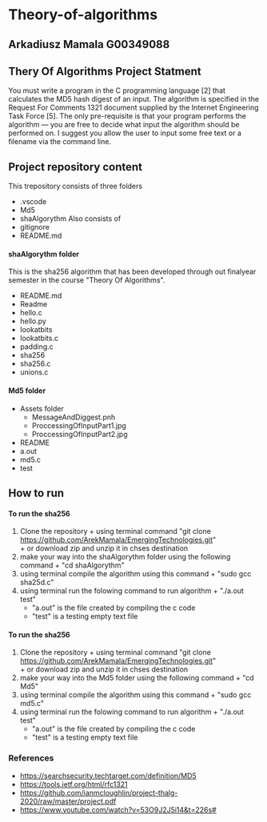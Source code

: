 # Theory-of-algorithms

## Arkadiusz Mamala  G00349088

## Thery Of Algorithms Project Statment
You must write a program in the C programming language [2] that calculates
the MD5 hash digest of an input. The algorithm is specified in the Request
For Comments 1321 document supplied by the Internet Engineering Task
Force [5]. The only pre-requisite is that your program performs the algorithm
— you are free to decide what input the algorithm should be performed on.
I suggest you allow the user to input some free text or a filename via the
command line.

## Project repository content
  This trepository consists of three folders 
  + .vscode
  + Md5
  + shaAlgorythm
  Also consists of 
  + gitignore
  + README.md
  
  #### shaAlgorythm folder
   This is the sha256 algorithm that has been developed through out finalyear semester 
   in the course "Theory Of Algorithms".
   + README.md
   + Readme
   + hello.c
   + hello.py
   + lookatbits
   + lookatbits.c
   + padding.c
   + sha256
   + sha256.c
   + unions.c
  
  #### Md5 folder
   + Assets folder
     + MessageAndDiggest.pnh
     + ProccessingOfInputPart1.jpg
     + ProccessingOfInputPart2.jpg
   + README
   + a.out
   + md5.c
   + test
  
  ## How to run
   #### To run the sha256 
   1. Clone the repository 
     + using terminal command "git clone https://github.com/ArekMamala/EmergingTechnologies.git"  
     + or download zip and unzip it in chses destination
   1. make your way into the shaAlgorythm folder using the following command
     + "cd shaAlgorythm"
   1. using terminal compile the algorithm using this command
     + "sudo gcc sha25d.c" 
   1. using terminal run the folowing command to run algorithm
     + "./a.out test" 
       + "a.out" is the file created by compiling the c code
       + "test" is a testing empty text file
   
   #### To run the sha256 
   1. Clone the repository 
     + using terminal command "git clone https://github.com/ArekMamala/EmergingTechnologies.git"  
     + or download zip and unzip it in chses destination
   1. make your way into the Md5 folder using the following command
     + "cd Md5"
   1. using terminal compile the algorithm using this command
     + "sudo gcc md5.c" 
   1. using terminal run the folowing command to run algorithm
     + "./a.out test" 
       + "a.out" is the file created by compiling the c code
       + "test" is a testing empty text file


### References
+ https://searchsecurity.techtarget.com/definition/MD5
+ https://tools.ietf.org/html/rfc1321
+ https://github.com/ianmcloughlin/project-thalg-2020/raw/master/project.pdf
+ https://www.youtube.com/watch?v=53O9J2J5i14&t=226s#



